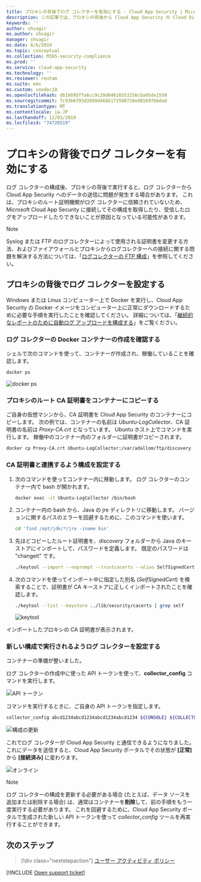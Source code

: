 ```yaml
---
title: プロキシの背後でログ コレクターを有効にする - Cloud App Security | Microsoft Docs
description: この記事では、プロキシの背後から Cloud App Security の Cloud Discovery ログ コレクターを有効にする方法について説明します。
keywords: ''
author: shsagir
ms.author: shsagir
manager: shsagir
ms.date: 8/6/2019
ms.topic: conceptual
ms.collection: M365-security-compliance
ms.prod: ''
ms.service: cloud-app-security
ms.technology: ''
ms.reviewer: reutam
ms.suite: ems
ms.custom: seodec18
ms.openlocfilehash: db16695ffa6cc9c20d04616553256cba95de1550
ms.sourcegitcommit: 7c93b6f93d2699d466b172590710ed01697bbdad
ms.translationtype: MT
ms.contentlocale: ja-JP
ms.lasthandoff: 12/03/2019
ms.locfileid: "74720519"
---
```

# <a name="enable-the-log-collector-behind-a-proxy"></a>プロキシの背後でログ コレクターを有効にする

ログ コレクターの構成後、プロキシの背後で実行すると、ログ コレクターから Cloud App Security へのデータの送信に問題が発生する場合があります。 これは、プロキシのルート証明機関がログ コレクターに信頼されていないため、Microsoft Cloud App Security に接続してその構成を取得したり、受信したログをアップロードしたりできないことが原因となっている可能性があります。

>[!NOTE]
> Syslog または FTP のログコレクターによって使用される証明書を変更する方法、およびファイアウォールとプロキシからログコレクターへの接続に関する問題を解決する方法については、「[ログコレクターの FTP 構成](log-collector-ftp.md)」を参照してください。
>

## <a name="set-up-the-log-collector-behind-a-proxy"></a>プロキシの背後でログ コレクターを設定する

Windows または Linux コンピューター上で Docker を実行し、Cloud App Security の Docker イメージをコンピューター上に正常にダウンロードするために必要な手順を実行したことを確認してください。 詳細については、「[継続的なレポートのために自動ログ アップロードを構成する](discovery-docker.md)」をご覧ください。

### <a name="validate-docker-log-collector-container-creation"></a>ログ コレクターの Docker コンテナーの作成を確認する

シェルで次のコマンドを使って、コンテナーが作成され、稼働していることを確認します。

```bash
docker ps
```

![docker ps](media/docker-1.png)

### <a name="copy-proxy-root-ca-certificate-to-the-container"></a>プロキシのルート CA 証明書をコンテナーにコピーする

ご自身の仮想マシンから、CA 証明書を Cloud App Security のコンテナーにコピーします。 次の例では、コンテナーの名前は *Ubuntu-LogCollector*、CA 証明書の名前は *Proxy-CA.crt* となっています。
Ubuntu ホスト上でコマンドを実行します。 稼働中のコンテナー内のフォルダーに証明書がコピーされます。

```bash
docker cp Proxy-CA.crt Ubuntu-LogCollector:/var/adallom/ftp/discovery
```

### <a name="set-the-configuration-to-work-with-the-ca-certificate"></a>CA 証明書と連携するよう構成を設定する

1. 次のコマンドを使ってコンテナー内に移動します。 ログ コレクターのコンテナー内で bash が開かれます。

    ```bash
    docker exec -it Ubuntu-LogCollector /bin/bash
    ```

2. コンテナー内の bash から、Java の jre ディレクトリに移動します。 バージョンに関するパスのエラーを回避するために、このコマンドを使います。

    ```bash
    cd 'find /opt/jdk/*/jre -iname bin'
    ```

3. 先ほどコピーしたルート証明書を、*discovery* フォルダーから Java のキーストアにインポートして、パスワードを定義します。 既定のパスワードは "changeit" です。

    ```bash
    ./keytool --import --noprompt --trustcacerts --alias SelfSignedCert --file /var/adallom/ftp/discovery/Proxy-CA.crt --keystore ../lib/security/cacerts --storepass changeit
    ```

4. 次のコマンドを使ってインポート中に指定した別名 (*SelfSignedCert*) を検索することで、証明書が CA キーストアに正しくインポートされたことを確認します。

    ```bash
    ./keytool --list --keystore ../lib/security/cacerts | grep self
    ```

    ![keytool](media/docker-2.png "keytool")

インポートしたプロキシの CA 証明書が表示されます。

### <a name="set-the-log-collector-to-run-with-the-new-configuration"></a>新しい構成で実行されるようログ コレクターを設定する

コンテナーの準備が整いました。

ログ コレクターの作成中に使った API トークンを使って、**collector_config** コマンドを実行します。

![API トークン](media/docker-3.png "API トークン")

コマンドを実行するときに、ご自身の API トークンを指定します。

```bash
collector_config abcd1234abcd1234abcd1234abcd1234 ${CONSOLE} ${COLLECTOR}
```

![構成の更新](media/docker-4.png "構成の更新")

これでログ コレクターが Cloud App Security と通信できるようになりました。 これにデータを送信すると、Cloud App Security ポータルでその状態が **[正常]** から **[接続済み]** に変わります。

![オンライン](media/docker-5.png "状態")

>[!NOTE]
> ログ コレクターの構成を更新する必要がある場合 (たとえば、データ ソースを追加または削除する場合) は、通常はコンテナーを**削除**して、前の手順をもう一度実行する必要があります。 これを回避するために、Cloud App Security ポータルで生成された新しい API トークンを使って *collector_config* ツールを再実行することができます。

## <a name="next-steps"></a>次のステップ

> [!div class="nextstepaction"]
> [ユーザー アクティビティ ポリシー](user-activity-policies.md)

[!INCLUDE [Open support ticket](includes/support.md)]

